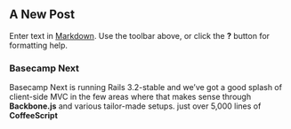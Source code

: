 ## A New Post

Enter text in [Markdown](http://daringfireball.net/projects/markdown/). Use the toolbar above, or click the **?** button for formatting help.

### Basecamp Next
Basecamp Next is running Rails 3.2-stable and we’ve got a good splash of client-side MVC in the few areas where that makes sense through **Backbone.js** and various tailor-made setups.
just over 5,000 lines of **CoffeeScript**

